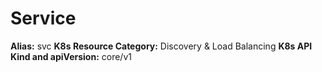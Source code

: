 # Service

**Alias:** svc
**K8s Resource Category:** Discovery & Load Balancing
**K8s API Kind and apiVersion:** core/v1
